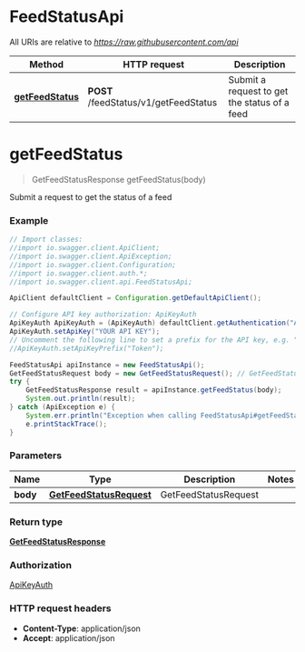 # FeedStatusApi

All URIs are relative to *https://raw.githubusercontent.com/api*

Method | HTTP request | Description
------------- | ------------- | -------------
[**getFeedStatus**](FeedStatusApi.md#getFeedStatus) | **POST** /feedStatus/v1/getFeedStatus | Submit a request to get the status of a feed

<a name="getFeedStatus"></a>
# **getFeedStatus**
> GetFeedStatusResponse getFeedStatus(body)

Submit a request to get the status of a feed

### Example
```java
// Import classes:
//import io.swagger.client.ApiClient;
//import io.swagger.client.ApiException;
//import io.swagger.client.Configuration;
//import io.swagger.client.auth.*;
//import io.swagger.client.api.FeedStatusApi;

ApiClient defaultClient = Configuration.getDefaultApiClient();

// Configure API key authorization: ApiKeyAuth
ApiKeyAuth ApiKeyAuth = (ApiKeyAuth) defaultClient.getAuthentication("ApiKeyAuth");
ApiKeyAuth.setApiKey("YOUR API KEY");
// Uncomment the following line to set a prefix for the API key, e.g. "Token" (defaults to null)
//ApiKeyAuth.setApiKeyPrefix("Token");

FeedStatusApi apiInstance = new FeedStatusApi();
GetFeedStatusRequest body = new GetFeedStatusRequest(); // GetFeedStatusRequest | GetFeedStatusRequest
try {
    GetFeedStatusResponse result = apiInstance.getFeedStatus(body);
    System.out.println(result);
} catch (ApiException e) {
    System.err.println("Exception when calling FeedStatusApi#getFeedStatus");
    e.printStackTrace();
}
```

### Parameters

Name | Type | Description  | Notes
------------- | ------------- | ------------- | -------------
 **body** | [**GetFeedStatusRequest**](GetFeedStatusRequest.md)| GetFeedStatusRequest |

### Return type

[**GetFeedStatusResponse**](GetFeedStatusResponse.md)

### Authorization

[ApiKeyAuth](../README.md#ApiKeyAuth)

### HTTP request headers

 - **Content-Type**: application/json
 - **Accept**: application/json

